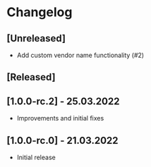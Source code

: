 # Changelog

## [Unreleased]
- Add custom vendor name functionality (#2)

## [Released]
## [1.0.0-rc.2] - 25.03.2022
- Improvements and initial fixes

## [1.0.0-rc.0] - 21.03.2022
- Initial release
